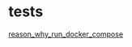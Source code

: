 # tests

[reason_why_run_docker_compose](https://stackoverflow.com/questions/53697261/running-docker-compose-from-python)

